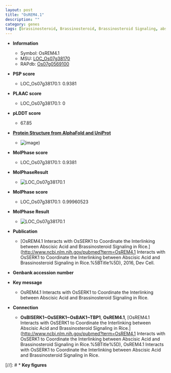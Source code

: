 ```yaml
---
layout: post
title: "OsREM4.1"
description: ""
category: genes
tags: [brassinosteroid, Brassinosteroid, Brassinosteroid Signaling, abscisic acid]
---
```


* **Information**  
    + Symbol: OsREM4.1  
    + MSU: [LOC_Os07g38170](http://rice.plantbiology.msu.edu/cgi-bin/ORF_infopage.cgi?orf=LOC_Os07g38170)  
    + RAPdb: [Os07g0569100](http://rapdb.dna.affrc.go.jp/viewer/gbrowse_details/irgsp1?name=Os07g0569100)  

* **PSP score**  
    + LOC_Os07g38170.1: 0.9381 

* **PLAAC score**  
    + LOC_Os07g38170.1: 0 

* **pLDDT score**
    + 67.85

* **[Protein Structure from AlphaFold and UniProt](https://www.uniprot.org/uniprotkb/Q7XII4/entry#structure)**
    + ![image](https://ricepsp.github.io/images/Q7/AF-Q7XII4-F1.png))

* **MolPhase score**
    + LOC_Os07g38170.1: 0.9381

* **MolPhaseResult**
    + ![LOC_Os07g38170.1](https://ricepsp.github.io/pictures/LOC_Os07g/LOC_Os07g38170.1.png)

* **MolPhase score**
    + LOC_Os07g38170.1: 0.99960523

* **MolPhase Result**
    + ![LOC_Os07g38170.1](https://304243504.github.io/Pictures/LOC_Os07g/LOC_Os07g38170.1.png)

* **Publication**  
    + [OsREM4.1 Interacts with OsSERK1 to Coordinate the Interlinking between Abscisic Acid and Brassinosteroid Signaling in Rice.](http://www.ncbi.nlm.nih.gov/pubmed?term=OsREM4.1 Interacts with OsSERK1 to Coordinate the Interlinking between Abscisic Acid and Brassinosteroid Signaling in Rice.%5BTitle%5D), 2016, Dev Cell.

* **Genbank accession number**  

* **Key message**  
    + OsREM4.1 Interacts with OsSERK1 to Coordinate the Interlinking between Abscisic Acid and Brassinosteroid Signaling in Rice.

* **Connection**  
    + __OsBISERK1~OsSERK1~OsBAK1~TBP1__, __OsREM4.1__, [OsREM4.1 Interacts with OsSERK1 to Coordinate the Interlinking between Abscisic Acid and Brassinosteroid Signaling in Rice.](http://www.ncbi.nlm.nih.gov/pubmed?term=OsREM4.1 Interacts with OsSERK1 to Coordinate the Interlinking between Abscisic Acid and Brassinosteroid Signaling in Rice.%5BTitle%5D), OsREM4.1 Interacts with OsSERK1 to Coordinate the Interlinking between Abscisic Acid and Brassinosteroid Signaling in Rice.

[//]: # * **Key figures**  


